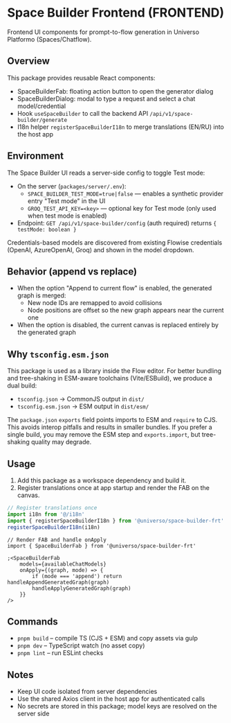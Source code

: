 # Space Builder Frontend (FRONTEND)

Frontend UI components for prompt-to-flow generation in Universo Platformo (Spaces/Chatflow).

## Overview

This package provides reusable React components:

-   SpaceBuilderFab: floating action button to open the generator dialog
-   SpaceBuilderDialog: modal to type a request and select a chat model/credential
-   Hook `useSpaceBuilder` to call the backend API `/api/v1/space-builder/generate`
-   I18n helper `registerSpaceBuilderI18n` to merge translations (EN/RU) into the host app

## Environment

The Space Builder UI reads a server-side config to toggle Test mode:

-   On the server (`packages/server/.env`):
    -   `SPACE_BUILDER_TEST_MODE=true|false` — enables a synthetic provider entry "Test mode" in the UI
    -   `GROQ_TEST_API_KEY=<key>` — optional key for Test mode (only used when test mode is enabled)
-   Endpoint: `GET /api/v1/space-builder/config` (auth required) returns `{ testMode: boolean }`

Credentials-based models are discovered from existing Flowise credentials (OpenAI, AzureOpenAI, Groq) and shown in the model dropdown.

## Behavior (append vs replace)

-   When the option "Append to current flow" is enabled, the generated graph is merged:
    -   New node IDs are remapped to avoid collisions
    -   Node positions are offset so the new graph appears near the current one
-   When the option is disabled, the current canvas is replaced entirely by the generated graph

## Why `tsconfig.esm.json`

This package is used as a library inside the Flow editor. For better bundling and tree-shaking in ESM-aware toolchains (Vite/ESBuild), we produce a dual build:

-   `tsconfig.json` → CommonJS output in `dist/`
-   `tsconfig.esm.json` → ESM output in `dist/esm/`

The `package.json` `exports` field points imports to ESM and `require` to CJS. This avoids interop pitfalls and results in smaller bundles. If you prefer a single build, you may remove the ESM step and `exports.import`, but tree-shaking quality may degrade.

## Usage

1. Add this package as a workspace dependency and build it.
2. Register translations once at app startup and render the FAB on the canvas.

```ts
// Register translations once
import i18n from '@/i18n'
import { registerSpaceBuilderI18n } from '@universo/space-builder-frt'
registerSpaceBuilderI18n(i18n)
```

```tsx
// Render FAB and handle onApply
import { SpaceBuilderFab } from '@universo/space-builder-frt'

;<SpaceBuilderFab
    models={availableChatModels}
    onApply={(graph, mode) => {
        if (mode === 'append') return handleAppendGeneratedGraph(graph)
        handleApplyGeneratedGraph(graph)
    }}
/>
```

## Commands

-   `pnpm build` – compile TS (CJS + ESM) and copy assets via gulp
-   `pnpm dev` – TypeScript watch (no asset copy)
-   `pnpm lint` – run ESLint checks

## Notes

-   Keep UI code isolated from server dependencies
-   Use the shared Axios client in the host app for authenticated calls
-   No secrets are stored in this package; model keys are resolved on the server side
